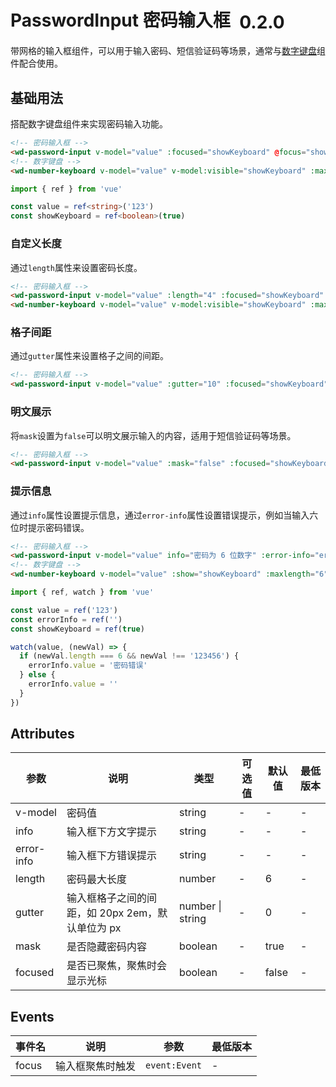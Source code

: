 <frame/>

# PasswordInput 密码输入框 <el-tag text style="vertical-align: middle;margin-left:8px;" effect="plain">0.2.0</el-tag>

带网格的输入框组件，可以用于输入密码、短信验证码等场景，通常与[数字键盘](./number-keyboard.md)组件配合使用。

## 基础用法

搭配数字键盘组件来实现密码输入功能。

```html
<!-- 密码输入框 -->
<wd-password-input v-model="value" :focused="showKeyboard" @focus="showKeyboard = true" />
<!-- 数字键盘 -->
<wd-number-keyboard v-model="value" v-model:visible="showKeyboard" :maxlength="4" @blur="showKeyboard = false" />
```

```typescript
import { ref } from 'vue'

const value = ref<string>('123')
const showKeyboard = ref<boolean>(true)
```

### 自定义长度

通过`length`属性来设置密码长度。

```html
<!-- 密码输入框 -->
<wd-password-input v-model="value" :length="4" :focused="showKeyboard" @focus="showKeyboard = true" />
<wd-number-keyboard v-model="value" v-model:visible="showKeyboard" :maxlength="4" @blur="showKeyboard = false"></wd-number-keyboard>
```

### 格子间距

通过`gutter`属性来设置格子之间的间距。

```html
<!-- 密码输入框 -->
<wd-password-input v-model="value" :gutter="10" :focused="showKeyboard" @focus="showKeyboard = true" />
```

### 明文展示

将`mask`设置为`false`可以明文展示输入的内容，适用于短信验证码等场景。

```html
<!-- 密码输入框 -->
<wd-password-input v-model="value" :mask="false" :focused="showKeyboard" @focus="showKeyboard = true" />
```

### 提示信息

通过`info`属性设置提示信息，通过`error-info`属性设置错误提示，例如当输入六位时提示密码错误。

```html
<!-- 密码输入框 -->
<wd-password-input v-model="value" info="密码为 6 位数字" :error-info="errorInfo" :focused="showKeyboard" @focus="showKeyboard = true" />
<!-- 数字键盘 -->
<wd-number-keyboard v-model="value" :show="showKeyboard" :maxlength="6" @blur="showKeyboard = false" />
```

```typescript
import { ref, watch } from 'vue'

const value = ref('123')
const errorInfo = ref('')
const showKeyboard = ref(true)

watch(value, (newVal) => {
  if (newVal.length === 6 && newVal !== '123456') {
    errorInfo.value = '密码错误'
  } else {
    errorInfo.value = ''
  }
})
```

## Attributes

| 参数       | 说明                                             | 类型             | 可选值 | 默认值 | 最低版本 |
| ---------- | ------------------------------------------------ | ---------------- | ------ | ------ | -------- |
| v-model    | 密码值                                           | string           | -      | -      | -        |
| info       | 输入框下方文字提示                               | string           | -      | -      | -        |
| error-info | 输入框下方错误提示                               | string           | -      | -      | -        |
| length     | 密码最大长度                                     | number           | -      | 6      | -        |
| gutter     | 输入框格子之间的间距，如 20px 2em，默认单位为 px | number \| string | -      | 0      | -        |
| mask       | 是否隐藏密码内容                                 | boolean          | -      | true   | -        |
| focused    | 是否已聚焦，聚焦时会显示光标                     | boolean          | -      | false  | -        |

## Events

| 事件名 | 说明             | 参数        | 最低版本 |
| ------ | ---------------- | ----------- | -------- |
| focus  | 输入框聚焦时触发 | `event:Event` | -        |
